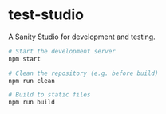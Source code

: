 # test-studio

A Sanity Studio for development and testing.

```sh
# Start the development server
npm start

# Clean the repository (e.g. before build)
npm run clean

# Build to static files
npm run build
```
